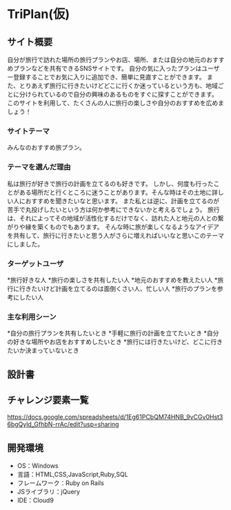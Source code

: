 # TriPlan(仮)

## サイト概要

自分が旅行で訪れた場所の旅行プランやお店、場所、または自分の地元のおすすめプランなどを共有できるSNSサイトです。
自分の気に入ったプランはユーザー登録することでお気に入りに追加でき、簡単に見直すことができます。
また、とりあえず旅行に行きたいけどどこに行くか迷っているという方も、地域ごとに分けられているので自分の興味のあるものをすぐに探すことができます。
このサイトを利用して、たくさんの人に旅行の楽しさや自分のおすすめを広めましょう！

### サイトテーマ

みんなのおすすめ旅プラン。

### テーマを選んだ理由

私は旅行が好きで旅行の計画を立てるのも好きです。
しかし、何度も行ったことがある場所だと行くところに迷うことがあります。そんな時はその土地に詳しい人におすすめを聞きたいなと思います。
また私とは逆に、計画を立てるのが苦手で丸投げしたいという方は何か参考にできないかと考えるでしょう。
旅行は、それによってその地域が活性化するだけでなく、訪れた人と地元の人との繋がりや縁を築くものでもあります。
そんな時に旅が楽しくなるようなアイデアを共有して、旅行に行きたいと思う人がさらに増えればいいなと思いこのテーマにしました。

### ターゲットユーザ

*旅行好きな人
*旅行の楽しさを共有したい人
*地元のおすすめを教えたい人
*旅行に行きたいけど計画を立てるのは面倒くさい人、忙しい人
*旅行のプランを参考にしたい人

### 主な利用シーン

*自分の旅行プランを共有したいとき
*手軽に旅行の計画を立てたいとき
*自分の好きな場所やお店をおすすめしたいとき
*旅行には行きたいけど、どこに行きたいか決まっていないとき

## 設計書


## チャレンジ要素一覧

https://docs.google.com/spreadsheets/d/1Eg61PCbQM74HNB_9vCGv0Hst36bgQyld_GfhbN-rrAc/edit?usp=sharing

## 開発環境
- OS：Windows
- 言語：HTML,CSS,JavaScript,Ruby,SQL
- フレームワーク：Ruby on Rails
- JSライブラリ：jQuery
- IDE：Cloud9

